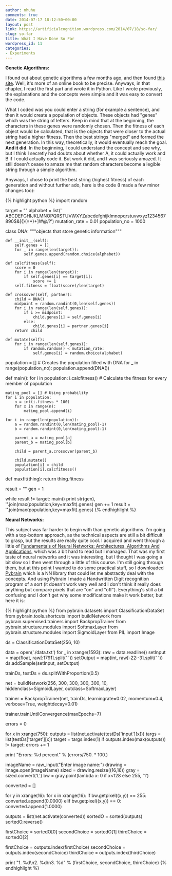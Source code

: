 ```yaml
---
author: nhuhu
comments: true
date: 2014-07-17 18:12:50+00:00
layout: post
link: https://artificialcognition.wordpress.com/2014/07/18/so-far/
slug: so-far
title: What I Have Done So Far
wordpress_id: 11
categories:
- Experiments
---
```


**Genetic Algorithms:**

I found out about genetic algorithms a few months ago, and then found [this site](http://natureofcode.com/book/chapter-9-the-evolution-of-code/). Well, it's more of an online book to be precise. Anyways, in that chapter, I read the first part and wrote it in Python. Like I wrote previously, the explanations and the concepts were simple and it was easy to convert the code.

What I coded was you could enter a string (for example a sentence), and then it would create a population of objects. These objects had "genes" which was the string of letters. Keep in mind that at the beginning, the characters in these genes were randomly chosen. Then the fitness of each object would be calculated, that is the objects that were closer to the actual string had a higher fitness. Then the best strings "merged" and formed the next generation. In this way, theoretically, it would eventually reach the goal. **And it did**. In the beginning, I could understand the concept and see why, but I think I secretly had doubts about whether A, it could actually work and B if I could actually code it. But work it did, and I was seriously amazed. It still doesn't cease to amaze me that random characters become a legible string through a simple algorithm.

Anyways, I chose to print the best string (highest fitness) of each generation and without further ado, here is the code (I made a few minor changes too):

{% highlight python %}
import random

target = ""
alphabet = list(' ABCDEFGHIJKLMNOPQRSTUVWXYZabcdefghijklmnopqrstuvwxyz1234567890$&[{}(=*)+]!#@/?')
mutation_rate = 0.01
population_no = 1000

class DNA:
    """objects that store genetic information"""

    def __init__(self):
        self.genes = []
        for _ in range(len(target)):
            self.genes.append(random.choice(alphabet))

    def calcfitness(self):
        score = 0
        for i in range(len(target)):
            if self.genes[i] == target[i]:
                score += 1
        self.fitness = float(score)/len(target)

    def crossover(self, partner):
        child = DNA()
        midpoint = random.randint(0,len(self.genes))
        for i in range(len(self.genes)):
            if i >= midpoint:
                child.genes[i] = self.genes[i]
            else:
                child.genes[i] = partner.genes[i]
        return child

    def mutate(self):
        for i in range(len(self.genes)):
            if random.random() < mutation_rate:
                self.genes[i] = random.choice(alphabet)

population = []               # Creates the population filled with DNA
for _ in range(population_no):
    population.append(DNA()) 

def main():
    for i in population:
        i.calcfitness()  # Calculate the fitness for every member of population

    mating_pool = [] # Using probability
    for i in population:
        n = int(i.fitness * 100)
        for x in range(n):
            mating_pool.append(i)

    for i in range(len(population)):
        a = random.randint(0,len(mating_pool)-1)
        b = random.randint(0,len(mating_pool)-1)

        parent_a = mating_pool[a]
        parent_b = mating_pool[b]

        child = parent_a.crossover(parent_b)

        child.mutate()
        population[i] = child
        population[i].calcfitness()

def maxfit(thing):
    return thing.fitness

result = ""
gen = 1

while result != target:
    main()
    print str(gen), ''.join(max(population,key=maxfit).genes)
    gen += 1
    result = ''.join(max(population,key=maxfit).genes)
{% endhighlight %}


**Neural Networks:**

This subject was far harder to begin with than genetic algorithms. I'm going with a top-bottom approach, as the technical aspects are still a bit difficult to grasp, but the results are really quite cool. I acquired and went through a little of [Fundamentals of Neural Networks: Architectures, Algorithms And Applications](http://www.amazon.com/Fundamentals-Neural-Networks-Architectures-Applications/dp/0133341860), which was a bit hard to read but I managed. That was my first taste of neural networks and it was interesting, but I thought I was going a bit slow so I then went through a little of this course. I'm still going through them, but at this point I wanted to do some practical stuff, so I downloaded [Pybrain](http://pybrain.org) which is a NN library that could let me abstractly deal with the concepts. And using Pybrain I made a Handwritten Digit recognition program of a sort (it doesn't work very well and I don't think it really does anything but compare pixels that are "on" and "off"). Everything's still a bit confusing and I don't get why some modifications make it work better, but here it is:

{% highlight python %}
from pybrain.datasets import ClassificationDataSet
from pybrain.tools.shortcuts import buildNetwork
from pybrain.supervised.trainers import BackpropTrainer
from pybrain.structure.modules import SoftmaxLayer
from pybrain.structure.modules import SigmoidLayer
from PIL import Image

ds = ClassificationDataSet(256, 10)

data = open('./data.txt')
for _ in xrange(1593):
    raw = data.readline()
    setInput = map(float, raw[:1791].split(' '))
    setOutput = map(int, raw[-22:-3].split(' '))
    ds.addSample(setInput, setOutput)    

trainDs, testDs = ds.splitWithProportion(0.5)

net = buildNetwork(256, 300, 300, 300, 300, 10, hiddenclass=SigmoidLayer, outclass=SoftmaxLayer)

trainer = BackpropTrainer(net, trainDs, learningrate=0.02, momentum=0.4, verbose=True, weightdecay=0.01)

trainer.trainUntilConvergence(maxEpochs=7)

errors = 0

for x in xrange(750):
    outputs = list(net.activate(testDs['input'][x]))
    targs = list(testDs['target'][x])
    target = targs.index(1)
    if outputs.index(max(outputs)) != target:
        errors += 1

print "Errors: %d percent" % (errors/750. * 100.)

imageName = raw_input("Enter image name:")
drawing = Image.open(imageName)
sized = drawing.resize((16,16))
gray = sized.convert('L')
bw = gray.point(lambda x: 0 if x<128 else 255, '1')

converted = []

for y in xrange(16):
    for x in xrange(16):
        if bw.getpixel((x,y)) == 255:
            converted.append(0.0000)
        elif bw.getpixel((x,y)) == 0:
            converted.append(1.0000)

outputs = list(net.activate(converted))
sortedO = sorted(outputs)
sortedO.reverse()

firstChoice = sortedO[0]
secondChoice = sortedO[1]
thirdChoice = sortedO[2]

firstChoice = outputs.index(firstChoice)
secondChoice = outputs.index(secondChoice)
thirdChoice = outputs.index(thirdChoice)

print "1. %d\n2. %d\n3. %d" % (firstChoice, secondChoice, thirdChoice)
{% endhighlight %}

